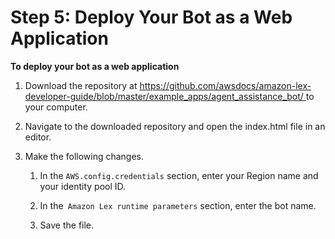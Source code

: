 # Step 5: Deploy Your Bot as a Web Application<a name="agent-step-5"></a>

**To deploy your bot as a web application**

1. Download the repository at [https://github\.com/awsdocs/amazon\-lex\-developer\-guide/blob/master/example\_apps/agent\_assistance\_bot/ ](https://github.com/awsdocs/amazon-lex-developer-guide/blob/master/example_apps/agent_assistance_bot/) to your computer\.

1. Navigate to the downloaded repository and open the index\.html file in an editor\.

1. Make the following changes\.

   1. In the `AWS.config.credentials` section, enter your Region name and your identity pool ID\.

   1. In the` Amazon Lex runtime parameters` section, enter the bot name\.

   1. Save the file\.